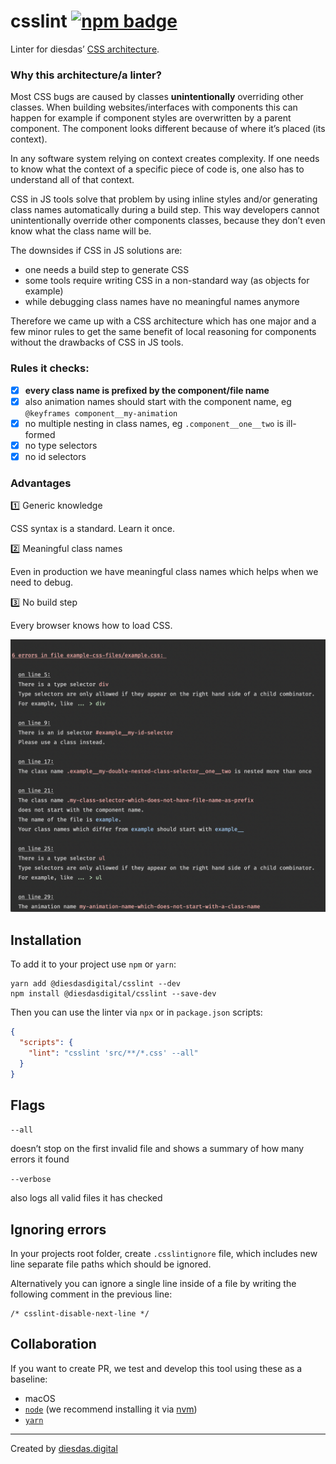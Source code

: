 # csslint [![npm badge](https://badgen.net/npm/v/@diesdasdigital/csslint)](https://www.npmjs.com/package/@diesdasdigital/csslint)

Linter for diesdas’ [CSS architecture](https://diesdas.digital/wiki/life-as-a-developer/how-we-write-css).

### Why this architecture/a linter?

Most CSS bugs are caused by classes **unintentionally** overriding other classes. When building websites/interfaces with components this can happen for example if component styles are overwritten by a parent component. The component looks different because of where it’s placed (its context).

In any software system relying on context creates complexity. If one needs to know what the context of a specific piece of code is, one also has to understand all of that context.

CSS in JS tools solve that problem by using inline styles and/or generating class names automatically during a build step. This way developers cannot unintentionally override other components classes, because they don’t even know what the class name will be.

The downsides if CSS in JS solutions are:

- one needs a build step to generate CSS
- some tools require writing CSS in a non-standard way (as objects for example)
- while debugging class names have no meaningful names anymore

Therefore we came up with a CSS architecture which has one major and a few minor rules to get the same benefit of local reasoning for components without the drawbacks of CSS in JS tools.

### Rules it checks:

- [x] **every class name is prefixed by the component/file name**
- [x] also animation names should start with the component name, eg `@keyframes component__my-animation`
- [x] no multiple nesting in class names, eg `.component__one__two` is ill-formed
- [x] no type selectors
- [x] no id selectors

### Advantages

1️⃣ Generic knowledge

CSS syntax is a standard. Learn it once.

2️⃣ Meaningful class names

Even in production we have meaningful class names which helps when we need to debug.

3️⃣ No build step

Every browser knows how to load CSS.

![Screenshot of error messages](diesdas-css-linter-screenshot.png)

## Installation

To add it to your project use `npm` or `yarn`:

```
yarn add @diesdasdigital/csslint --dev
npm install @diesdasdigital/csslint --save-dev
```

Then you can use the linter via `npx` or in `package.json` scripts:

```json
{
  "scripts": {
    "lint": "csslint 'src/**/*.css' --all"
  }
}
```

## Flags

`--all`

doesn’t stop on the first invalid file and shows a summary of how many errors it found

`--verbose`

also logs all valid files it has checked

## Ignoring errors

In your projects root folder, create `.csslintignore` file, which includes new line separate file paths which should be ignored.

Alternatively you can ignore a single line inside of a file by writing the following comment in the previous line:

```
/* csslint-disable-next-line */
```

## Collaboration

If you want to create PR, we test and develop this tool using these as a baseline:

- macOS
- [`node`](https://nodejs.org/en/) (we recommend installing it via [nvm](https://github.com/creationix/nvm))
- [`yarn`](https://yarnpkg.com)

---

Created by [diesdas.digital](https://diesdas.digital)
